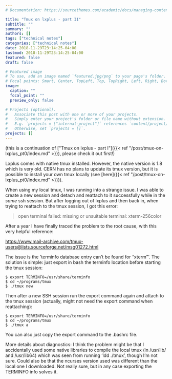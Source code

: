 ```yaml
---
# Documentation: https://sourcethemes.com/academic/docs/managing-content/

title: "Tmux on lxplus - part II"
subtitle: ""
summary: ""
authors: []
tags: ["technical notes"]
categories: ["technical notes"]
date: 2018-11-29T23:14:25-04:00
lastmod: 2018-11-29T23:14:25-04:00
featured: false
draft: false

# Featured image
# To use, add an image named `featured.jpg/png` to your page's folder.
# Focal points: Smart, Center, TopLeft, Top, TopRight, Left, Right, BottomLeft, Bottom, BottomRight.
image:
  caption: ""
  focal_point: ""
  preview_only: false

# Projects (optional).
#   Associate this post with one or more of your projects.
#   Simply enter your project's folder or file name without extension.
#   E.g. `projects = ["internal-project"]` references `content/project/deep-learning/index.md`.
#   Otherwise, set `projects = []`.
projects: []
---
```


(this is a continuation of ["Tmux on lxplus - part I"]({{< ref "/post/tmux-on-lxplus_pt0/index.md" >}}), please check it out first!)

Lxplus comes with native tmux installed. However, the native version is 1.8 which is very old. CERN has no plans to update its tmux version, but it is possible to install your own tmux locally (see [here]({{< ref "/post/tmux-on-lxplus_pt0/index.md" >}})).

When using my local tmux, I was running into a strange issue. I was able to create a new session and detach and reattach to it successfully while in the _same_ ssh session. But after logging out of lxplus and then back in, when trying to reattach to the tmux session, I got this error:

> open terminal failed: missing or unsuitable terminal: xterm-256color

After a year I have finally traced the problem to the root cause, with this very helpful reference:

https://www.mail-archive.com/tmux-users@lists.sourceforge.net/msg01272.html

The issue is the 'terminfo database entry can’t be found for “xterm”’. The solution is simple: just export in bash the terminfo location before starting the tmux session:

    $ export TERMINFO=/usr/share/terminfo
    $ cd ~/programs/tmux
    $ ./tmux new

Then after a new SSH session run the export command again and attach to the tmux session (actually, might not need the export command when reattaching):

    $ export TERMINFO=/usr/share/terminfo
    $ cd ~/programs/tmux
    $ ./tmux a

You can also just copy the export command to the .bashrc file.

More details about diagnostics: I think the problem might be that I accidentally used some native libraries to compile the local tmux (in /usr/lib/ and /usr/lib64) which was seen from running ‘ldd ./tmux’, though I’m not sure. Could also be that the ncurses version used was different than the local one I downloaded. Not really sure, but in any case exporting the TERMINFO info solves it.
